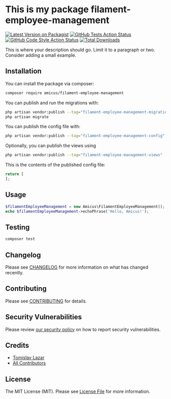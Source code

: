 # This is my package filament-employee-management

[![Latest Version on Packagist](https://img.shields.io/packagist/v/amicus/filament-employee-management.svg?style=flat-square)](https://packagist.org/packages/amicus/filament-employee-management)
[![GitHub Tests Action Status](https://img.shields.io/github/actions/workflow/status/amicus/filament-employee-management/run-tests.yml?branch=main&label=tests&style=flat-square)](https://github.com/amicus/filament-employee-management/actions?query=workflow%3Arun-tests+branch%3Amain)
[![GitHub Code Style Action Status](https://img.shields.io/github/actions/workflow/status/amicus/filament-employee-management/fix-php-code-style-issues.yml?branch=main&label=code%20style&style=flat-square)](https://github.com/amicus/filament-employee-management/actions?query=workflow%3A"Fix+PHP+code+styling"+branch%3Amain)
[![Total Downloads](https://img.shields.io/packagist/dt/amicus/filament-employee-management.svg?style=flat-square)](https://packagist.org/packages/amicus/filament-employee-management)



This is where your description should go. Limit it to a paragraph or two. Consider adding a small example.

## Installation

You can install the package via composer:

```bash
composer require amicus/filament-employee-management
```

You can publish and run the migrations with:

```bash
php artisan vendor:publish --tag="filament-employee-management-migrations"
php artisan migrate
```

You can publish the config file with:

```bash
php artisan vendor:publish --tag="filament-employee-management-config"
```

Optionally, you can publish the views using

```bash
php artisan vendor:publish --tag="filament-employee-management-views"
```

This is the contents of the published config file:

```php
return [
];
```

## Usage

```php
$filamentEmployeeManagement = new Amicus\FilamentEmployeeManagement();
echo $filamentEmployeeManagement->echoPhrase('Hello, Amicus!');
```

## Testing

```bash
composer test
```

## Changelog

Please see [CHANGELOG](CHANGELOG.md) for more information on what has changed recently.

## Contributing

Please see [CONTRIBUTING](.github/CONTRIBUTING.md) for details.

## Security Vulnerabilities

Please review [our security policy](../../security/policy) on how to report security vulnerabilities.

## Credits

- [Tomislav Lazar](https://github.com/lazar-tomislav)
- [All Contributors](../../contributors)

## License

The MIT License (MIT). Please see [License File](LICENSE.md) for more information.
